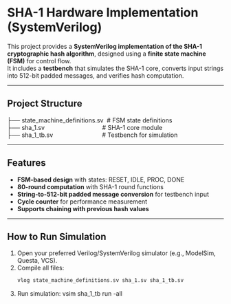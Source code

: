 # SHA-1 Hardware Implementation (SystemVerilog)

This project provides a **SystemVerilog implementation of the SHA-1 cryptographic hash algorithm**, designed using a **finite state machine (FSM)** for control flow.  
It includes a **testbench** that simulates the SHA-1 core, converts input strings into 512-bit padded messages, and verifies hash computation.

---

## Project Structure
├── state_machine_definitions.sv &nbsp;# FSM state definitions<br>
├── sha_1.sv &nbsp;&nbsp;&nbsp;&nbsp;&nbsp;&nbsp;&nbsp;&nbsp;&nbsp;&nbsp;&nbsp;&nbsp;&nbsp;&nbsp;&nbsp;&nbsp;&nbsp;&nbsp;&nbsp;&nbsp;&nbsp;&nbsp;&nbsp;&nbsp;&nbsp;&nbsp;&nbsp;&nbsp;&nbsp;&nbsp;&nbsp;&nbsp;&nbsp;# SHA-1 core module<br>
├── sha_1_tb.sv &nbsp;&nbsp;&nbsp;&nbsp;&nbsp;&nbsp;&nbsp;&nbsp;&nbsp;&nbsp;&nbsp;&nbsp;&nbsp;&nbsp;&nbsp;&nbsp;&nbsp;&nbsp;&nbsp;&nbsp;&nbsp;&nbsp;&nbsp;&nbsp;&nbsp;&nbsp;&nbsp;&nbsp;# Testbench for simulation<br>


---

## Features
- **FSM-based design** with states: RESET, IDLE, PROC, DONE  
- **80-round computation** with SHA-1 round functions  
- **String-to-512-bit padded message conversion** for testbench input  
- **Cycle counter** for performance measurement  
- **Supports chaining with previous hash values**

---

## How to Run Simulation

1. Open your preferred Verilog/SystemVerilog simulator (e.g., ModelSim, Questa, VCS).  
2. Compile all files:
   ```bash
   vlog state_machine_definitions.sv sha_1.sv sha_1_tb.sv
3. Run simulation:
vsim sha_1_tb
run -all
